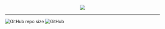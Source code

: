 <p align="center"> 
<img src="https://raw.githubusercontent.com/grioos/proffy-discovery/master/.github/screenshots/logo.png">


___
![GitHub repo size](https://img.shields.io/github/repo-size/SamucaBraga/Proffy)
![GitHub](https://img.shields.io/github/license/SamucaBraga/Proffy)
</p>
